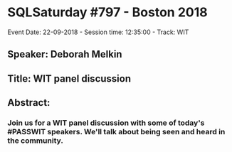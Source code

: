 # SQLSaturday #797 - Boston 2018
Event Date: 22-09-2018 - Session time: 12:35:00 - Track: WIT
## Speaker: Deborah Melkin
## Title: WIT panel discussion
## Abstract:
### Join us for a WIT panel discussion with some of today's #PASSWIT speakers. We'll talk about being seen and heard in the community.
